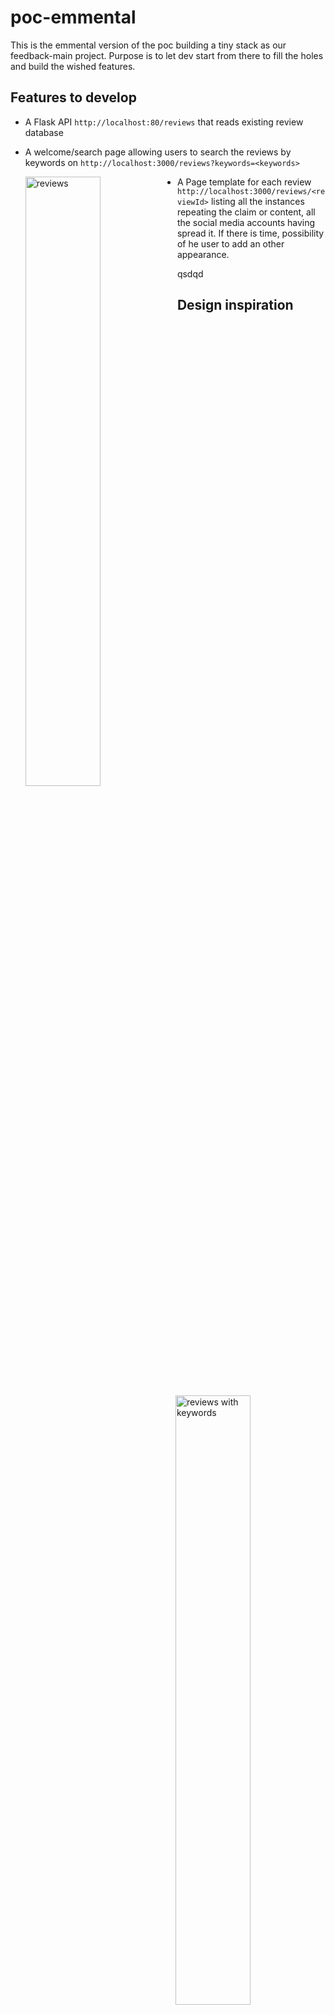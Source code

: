 # poc-emmental

This is the emmental version of the poc building a tiny stack as our feedback-main project. Purpose is to let dev start from there to fill the holes and build the wished features.

## Features to develop

- A Flask API `http://localhost:80/reviews` that reads existing review database

- A welcome/search page allowing users to search the reviews by keywords on `http://localhost:3000/reviews?keywords=<keywords>`

  <img
    align="left"
    alt="reviews"
    src="https://raw.githubusercontent.com/feedback-news/poc-emmental/master/images/reviews.png"
    width="50%"
  />
  <img
    align="right"
    alt="reviews with keywords"
    src="https://raw.githubusercontent.com/feedback-news/poc-emmental/master/images/reviews_with_keywords.png"
    width="50%"
  />

- A Page template for each review `http://localhost:3000/reviews/<reviewId>` listing all the instances repeating the claim or content, all the social media accounts having spread it. If there is time, possibility of he user to add an other appearance.

  <img
    align="left"
    alt="review"
    src="https://raw.githubusercontent.com/feedback-news/poc-emmental/master/images/review.png"
    width="50%"
  />
  <img
    align="right"
    alt="review with appearance"
    src="https://raw.githubusercontent.com/feedback-news/poc-emmental/master/images/review_with_appearance.png"
    width="50%"
  />

<div/>

qsdqd

## Design inspiration

<img alt="design" src="https://raw.githubusercontent.com/feedback-news/poc-emmental/master/images/design.png" width="100%"/>

## Tech tasks

- run a docker-compose of two containers: one for the python flask api, and one for the postgres

- use ./poc start

- write api/app.py and TBW backend

- write webapp
